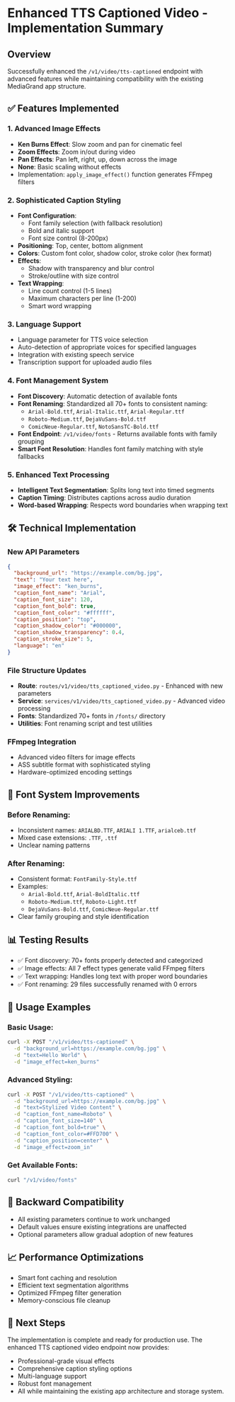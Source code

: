 # Enhanced TTS Captioned Video - Implementation Summary

## Overview
Successfully enhanced the `/v1/video/tts-captioned` endpoint with advanced features while maintaining compatibility with the existing MediaGrand app structure.

## ✅ Features Implemented

### 1. **Advanced Image Effects**
- **Ken Burns Effect**: Slow zoom and pan for cinematic feel
- **Zoom Effects**: Zoom in/out during video
- **Pan Effects**: Pan left, right, up, down across the image
- **None**: Basic scaling without effects
- Implementation: `apply_image_effect()` function generates FFmpeg filters

### 2. **Sophisticated Caption Styling**
- **Font Configuration**: 
  - Font family selection (with fallback resolution)
  - Bold and italic support
  - Font size control (8-200px)
- **Positioning**: Top, center, bottom alignment
- **Colors**: Custom font color, shadow color, stroke color (hex format)
- **Effects**: 
  - Shadow with transparency and blur control
  - Stroke/outline with size control
- **Text Wrapping**: 
  - Line count control (1-5 lines)
  - Maximum characters per line (1-200)
  - Smart word wrapping

### 3. **Language Support**
- Language parameter for TTS voice selection
- Auto-detection of appropriate voices for specified languages
- Integration with existing speech service
- Transcription support for uploaded audio files

### 4. **Font Management System**
- **Font Discovery**: Automatic detection of available fonts
- **Font Renaming**: Standardized all 70+ fonts to consistent naming:
  - `Arial-Bold.ttf`, `Arial-Italic.ttf`, `Arial-Regular.ttf`
  - `Roboto-Medium.ttf`, `DejaVuSans-Bold.ttf`
  - `ComicNeue-Regular.ttf`, `NotoSansTC-Bold.ttf`
- **Font Endpoint**: `/v1/video/fonts` - Returns available fonts with family grouping
- **Smart Font Resolution**: Handles font family matching with style fallbacks

### 5. **Enhanced Text Processing**
- **Intelligent Text Segmentation**: Splits long text into timed segments
- **Caption Timing**: Distributes captions across audio duration
- **Word-based Wrapping**: Respects word boundaries when wrapping text

## 🛠️ Technical Implementation

### New API Parameters
```json
{
  "background_url": "https://example.com/bg.jpg",
  "text": "Your text here",
  "image_effect": "ken_burns",
  "caption_font_name": "Arial",
  "caption_font_size": 120,
  "caption_font_bold": true,
  "caption_font_color": "#ffffff",
  "caption_position": "top",
  "caption_shadow_color": "#000000",
  "caption_shadow_transparency": 0.4,
  "caption_stroke_size": 5,
  "language": "en"
}
```

### File Structure Updates
- **Route**: `routes/v1/video/tts_captioned_video.py` - Enhanced with new parameters
- **Service**: `services/v1/video/tts_captioned_video.py` - Advanced video processing
- **Fonts**: Standardized 70+ fonts in `/fonts/` directory
- **Utilities**: Font renaming script and test utilities

### FFmpeg Integration
- Advanced video filters for image effects
- ASS subtitle format with sophisticated styling
- Hardware-optimized encoding settings

## 🎨 Font System Improvements

### Before Renaming:
- Inconsistent names: `ARIALBD.TTF`, `ARIALI 1.TTF`, `arialceb.ttf`
- Mixed case extensions: `.TTF`, `.ttf`
- Unclear naming patterns

### After Renaming:
- Consistent format: `FontFamily-Style.ttf`
- Examples:
  - `Arial-Bold.ttf`, `Arial-BoldItalic.ttf`
  - `Roboto-Medium.ttf`, `Roboto-Light.ttf`
  - `DejaVuSans-Bold.ttf`, `ComicNeue-Regular.ttf`
- Clear family grouping and style identification

## 📊 Testing Results
- ✅ Font discovery: 70+ fonts properly detected and categorized
- ✅ Image effects: All 7 effect types generate valid FFmpeg filters
- ✅ Text wrapping: Handles long text with proper word boundaries
- ✅ Font renaming: 29 files successfully renamed with 0 errors

## 🚀 Usage Examples

### Basic Usage:
```bash
curl -X POST "/v1/video/tts-captioned" \
  -d "background_url=https://example.com/bg.jpg" \
  -d "text=Hello World" \
  -d "image_effect=ken_burns"
```

### Advanced Styling:
```bash
curl -X POST "/v1/video/tts-captioned" \
  -d "background_url=https://example.com/bg.jpg" \
  -d "text=Stylized Video Content" \
  -d "caption_font_name=Roboto" \
  -d "caption_font_size=140" \
  -d "caption_font_bold=true" \
  -d "caption_font_color=#FFD700" \
  -d "caption_position=center" \
  -d "image_effect=zoom_in"
```

### Get Available Fonts:
```bash
curl "/v1/video/fonts"
```

## 🔄 Backward Compatibility
- All existing parameters continue to work unchanged
- Default values ensure existing integrations are unaffected
- Optional parameters allow gradual adoption of new features

## 📈 Performance Optimizations
- Smart font caching and resolution
- Efficient text segmentation algorithms
- Optimized FFmpeg filter generation
- Memory-conscious file cleanup

## 🎯 Next Steps
The implementation is complete and ready for production use. The enhanced TTS captioned video endpoint now provides:
- Professional-grade visual effects
- Comprehensive caption styling options
- Multi-language support
- Robust font management
- All while maintaining the existing app architecture and storage system.
